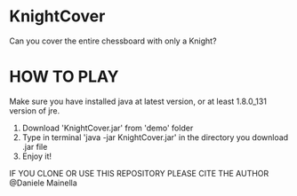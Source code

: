 # KnightCover
Can you cover the entire chessboard with only a Knight?

# HOW TO PLAY
Make sure you have installed java at latest version, or at least 1.8.0_131 version of jre.
1. Download 'KnightCover.jar' from 'demo' folder
2. Type in terminal 'java -jar KnightCover.jar' in the directory you download .jar file
3. Enjoy it!

IF YOU CLONE OR USE THIS REPOSITORY PLEASE CITE THE AUTHOR
@Daniele Mainella
